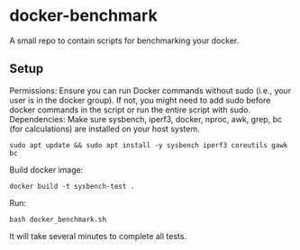 # docker-benchmark

A small repo to contain scripts for benchmarking your docker. 

## Setup

Permissions: Ensure you can run Docker commands without sudo (i.e., your user is in the docker group). If not, you might need to add sudo before docker commands in the script or run the entire script with sudo.
Dependencies: Make sure sysbench, iperf3, docker, nproc, awk, grep, bc (for calculations) are installed on your host system.

`sudo apt update && sudo apt install -y sysbench iperf3 coreutils gawk bc`

Build docker image: 

`docker build -t sysbench-test .`

Run: 

`bash docker_benchmark.sh`

It will take several minutes to complete all tests.